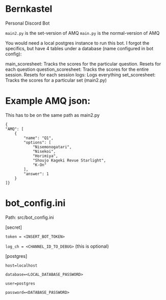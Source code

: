 # Bernkastel
Personal Discord Bot

`main2.py` is the set-version of AMQ
`main.py` is the normal-version of AMQ

You would need a local postgres instance to run this bot. I forgot the specifics, but have 4 tables under a database (name configured in bot config):

main_scoresheet: Tracks the scores for the particular question. Resets for each question
question_scoresheet: Tracks the scores for the entire session. Resets for each session
logs: Logs everything
set_scoresheet: Tracks the scores for a particular set (main2.py)



# Example AMQ json:

This has to be on the same path as main2.py

```
{
"AMQ": [
    {
        "name": "Q1",
        "options": [
            "Nisemonogatari",
            "Nisekoi",
            "Horimiya",
            "Shoujo Kageki Revue Starlight",
            "K-On"
        ],
        "answer": 1
    }
]}

```

# bot_config.ini

Path: src/bot_config.ini

[secret]

`token = <INSERT_BOT_TOKEN>`

`log_ch = <CHANNEL_ID_TO_DEBUG>` (this is optional)

[postgres]

`host=localhost`

`database=<LOCAL_DATABASE_PASSWORD>`

`user=postgres`

`password=<DATABASE_PASSWORD>`